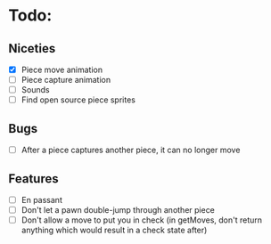 # Todo:

## Niceties
- [x] Piece move animation
- [ ] Piece capture animation
- [ ] Sounds
- [ ] Find open source piece sprites

## Bugs
- [ ] After a piece captures another piece, it can no longer move

## Features
- [ ] En passant
- [ ] Don't let a pawn double-jump through another piece
- [ ] Don't allow a move to put you in check (in getMoves, don't return anything which would result in a check state after)
